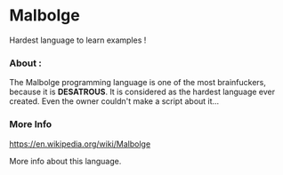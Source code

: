 # Malbolge
Hardest language to learn examples !

### About :

The Malbolge programming language is one of the most brainfuckers, because it is **DESATROUS**. It is considered as the hardest language ever created. Even the owner couldn't make a script about it...


### More Info

https://en.wikipedia.org/wiki/Malbolge

More info about this language.
